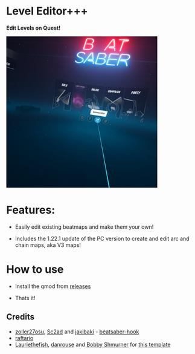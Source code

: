 # Level Editor+++

**Edit Levels on Quest!**

<img src="./images/LevelEditor+++.jpg" alt="drawing" width="400"/>

# Features:

- Easily edit existing beatmaps and make them your own!

- Includes the 1.22.1 update of the PC version to create and edit arc and chain maps, aka V3 maps!

# How to use

- Install the qmod from [releases](https://github.com/ArtemisE1Tara/LevelEditor---/releases)

- Thats it!

## Credits

* [zoller27osu](https://github.com/zoller27osu), [Sc2ad](https://github.com/Sc2ad) and [jakibaki](https://github.com/jakibaki) - [beatsaber-hook](https://github.com/sc2ad/beatsaber-hook)
* [raftario](https://github.com/raftario)
* [Lauriethefish](https://github.com/Lauriethefish), [danrouse](https://github.com/danrouse) and [Bobby Shmurner](https://github.com/BobbyShmurner) for [this template](https://github.com/Lauriethefish/quest-mod-template)
